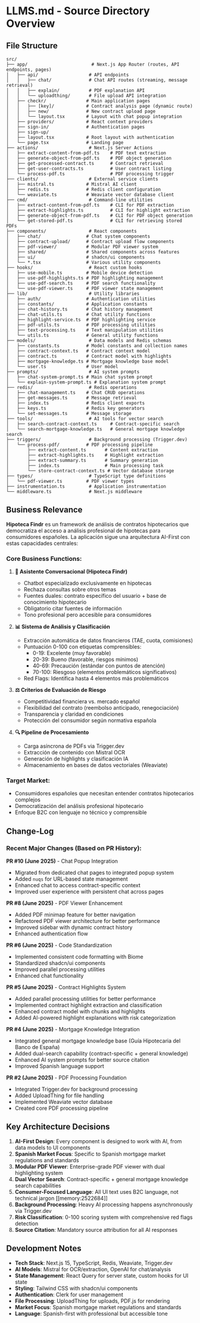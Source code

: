 # LLMS.md - Source Directory Overview

## File Structure

```
src/
├── app/                        # Next.js App Router (routes, API endpoints, pages)
│   ├── api/                   # API endpoints
│   │   ├── chat/              # Chat API routes (streaming, message retrieval)
│   │   ├── explain/           # PDF explanation API
│   │   └── uploadthing/       # File upload API integration
│   ├── checkr/               # Main application pages
│   │   ├── [key]/            # Contract analysis page (dynamic route)
│   │   ├── new/              # New contract upload page
│   │   └── layout.tsx        # Layout with chat popup integration
│   ├── providers/            # React context providers
│   ├── sign-in/              # Authentication pages
│   ├── sign-up/
│   ├── layout.tsx            # Root layout with authentication
│   └── page.tsx              # Landing page
├── actions/                   # Next.js Server Actions
│   ├── extract-content-from-pdf.ts    # PDF text extraction
│   ├── generate-object-from-pdf.ts    # PDF object generation
│   ├── get-processed-contract.ts      # Contract retrieval
│   ├── get-user-contracts.ts          # User contract listing
│   └── process-pdf.ts                 # PDF processing trigger
├── clients/                   # External service clients
│   ├── mistral.ts            # Mistral AI client
│   ├── redis.ts              # Redis client configuration
│   └── weaviate.ts           # Weaviate vector database client
├── cmd/                       # Command-line utilities
│   ├── extract-content-from-pdf.ts    # CLI for PDF extraction
│   ├── extract-highlights.ts          # CLI for highlight extraction
│   ├── generate-object-from-pdf.ts    # CLI for PDF object generation
│   └── get-stored-pdf.ts              # CLI for retrieving stored PDFs
├── components/                # React components
│   ├── chat/                 # Chat system components
│   ├── contract-upload/      # Contract upload flow components
│   ├── pdf-viewer/           # Modular PDF viewer system
│   ├── shared/               # Shared components across features
│   ├── ui/                   # shadcn/ui components
│   └── *.tsx                 # Various utility components
├── hooks/                     # React custom hooks
│   ├── use-mobile.ts         # Mobile device detection
│   ├── use-pdf-highlights.ts # PDF highlighting management
│   ├── use-pdf-search.ts     # PDF search functionality
│   └── use-pdf-viewer.ts     # PDF viewer state management
├── lib/                       # Utility libraries
│   ├── auth/                 # Authentication utilities
│   ├── constants/            # Application constants
│   ├── chat-history.ts       # Chat history management
│   ├── chat-utils.ts         # Chat utility functions
│   ├── highlight-service.ts  # PDF highlighting service
│   ├── pdf-utils.ts          # PDF processing utilities
│   ├── text-processing.ts    # Text manipulation utilities
│   └── utils.ts              # General utility functions
├── models/                    # Data models and Redis schemas
│   ├── constants.ts          # Model constants and collection names
│   ├── contract-context.ts   # Contract context model
│   ├── contract.ts           # Contract model with highlights
│   ├── mortgage-knowledge.ts # Mortgage knowledge base model
│   └── user.ts               # User model
├── prompts/                   # AI system prompts
│   ├── chat-system-prompt.ts # Main chat system prompt
│   └── explain-system-prompt.ts # Explanation system prompt
├── redis/                     # Redis operations
│   ├── chat-management.ts    # Chat CRUD operations
│   ├── get-messages.ts       # Message retrieval
│   ├── index.ts              # Redis client exports
│   ├── keys.ts               # Redis key generators
│   └── set-messages.ts       # Message storage
├── tools/                     # AI tools for vector search
│   ├── search-contract-context.ts     # Contract-specific search
│   └── search-mortgage-knowledge.ts   # General mortgage knowledge search
├── triggers/                  # Background processing (Trigger.dev)
│   └── process-pdf/          # PDF processing pipeline
│       ├── extract-content.ts       # Content extraction
│       ├── extract-highlights.ts    # Highlight extraction
│       ├── extract-summary.ts       # Summary generation
│       ├── index.ts                 # Main processing task
│       └── store-contract-context.ts # Vector database storage
├── types/                     # TypeScript type definitions
│   └── pdf-viewer.ts         # PDF viewer types
├── instrumentation.ts         # Application instrumentation
└── middleware.ts              # Next.js middleware
```

## Business Relevance

**Hipoteca Findr** es un framework de análisis de contratos hipotecarios que democratiza el acceso a análisis profesional de hipotecas para consumidores españoles. La aplicación sigue una arquitectura AI-First con estas capacidades centrales:

### Core Business Functions:

1. **🤖 Asistente Conversacional (Hipoteca Findr)**

   - Chatbot especializado exclusivamente en hipotecas
   - Rechaza consultas sobre otros temas
   - Fuentes duales: contrato específico del usuario + base de conocimiento hipotecario
   - Obligatorio citar fuentes de información
   - Tono profesional pero accesible para consumidores

2. **📊 Sistema de Análisis y Clasificación**

   - Extracción automática de datos financieros (TAE, cuota, comisiones)
   - Puntuación 0-100 con etiquetas comprensibles:
     - 0-19: Excelente (muy favorable)
     - 20-39: Bueno (favorable, riesgos mínimos)
     - 40-69: Precaución (estándar con puntos de atención)
     - 70-100: Riesgoso (elementos problemáticos significativos)
   - Red Flags: Identifica hasta 4 elementos más problemáticos

3. **⚖️ Criterios de Evaluación de Riesgo**

   - Competitividad financiera vs. mercado español
   - Flexibilidad del contrato (reembolso anticipado, renegociación)
   - Transparencia y claridad en condiciones
   - Protección del consumidor según normativa española

4. **🔍 Pipeline de Procesamiento**
   - Carga asíncrona de PDFs via Trigger.dev
   - Extracción de contenido con Mistral OCR
   - Generación de highlights y clasificación IA
   - Almacenamiento en bases de datos vectoriales (Weaviate)

### Target Market:

- Consumidores españoles que necesitan entender contratos hipotecarios complejos
- Democratización del análisis profesional hipotecario
- Enfoque B2C con lenguaje no técnico y comprensible

## Change-Log

### Recent Major Changes (Based on PR History):

**PR #10 (June 2025)** - Chat Popup Integration

- Migrated from dedicated chat pages to integrated popup system
- Added `nuqs` for URL-based state management
- Enhanced chat to access contract-specific context
- Improved user experience with persistent chat across pages

**PR #8 (June 2025)** - PDF Viewer Enhancement

- Added PDF minimap feature for better navigation
- Refactored PDF viewer architecture for better performance
- Improved sidebar with dynamic contract history
- Enhanced authentication flow

**PR #6 (June 2025)** - Code Standardization

- Implemented consistent code formatting with Biome
- Standardized shadcn/ui components
- Improved parallel processing utilities
- Enhanced chat functionality

**PR #5 (June 2025)** - Contract Highlights System

- Added parallel processing utilities for better performance
- Implemented contract highlight extraction and classification
- Enhanced contract model with chunks and highlights
- Added AI-powered highlight explanations with risk categorization

**PR #4 (June 2025)** - Mortgage Knowledge Integration

- Integrated general mortgage knowledge base (Guía Hipotecaria del Banco de España)
- Added dual-search capability (contract-specific + general knowledge)
- Enhanced AI system prompts for better source citation
- Improved Spanish language support

**PR #2 (June 2025)** - PDF Processing Foundation

- Integrated Trigger.dev for background processing
- Added UploadThing for file handling
- Implemented Weaviate vector database
- Created core PDF processing pipeline

## Key Architecture Decisions

1. **AI-First Design**: Every component is designed to work with AI, from data models to UI components
2. **Spanish Market Focus**: Specific to Spanish mortgage market regulations and standards
3. **Modular PDF Viewer**: Enterprise-grade PDF viewer with dual highlighting system
4. **Dual Vector Search**: Contract-specific + general mortgage knowledge search capabilities
5. **Consumer-Focused Language**: All UI text uses B2C language, not technical jargon [[memory:2522684]]
6. **Background Processing**: Heavy AI processing happens asynchronously via Trigger.dev
7. **Risk Classification**: 0-100 scoring system with comprehensive red flags detection
8. **Source Citation**: Mandatory source attribution for all AI responses

## Development Notes

- **Tech Stack**: Next.js 15, TypeScript, Redis, Weaviate, Trigger.dev
- **AI Models**: Mistral for OCR/extraction, OpenAI for chat/analysis
- **State Management**: React Query for server state, custom hooks for UI state
- **Styling**: Tailwind CSS with shadcn/ui components
- **Authentication**: Clerk for user management
- **File Processing**: UploadThing for uploads, PDF.js for rendering
- **Market Focus**: Spanish mortgage market regulations and standards
- **Language**: Spanish-first with professional but accessible tone
